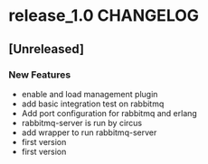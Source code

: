 # release_1.0 CHANGELOG


## [Unreleased]

### New Features
- enable and load management plugin
- add basic integration test on rabbitmq
- Add port configuration for rabbitmq and erlang
- rabbitmq-server is run by circus
- add wrapper to run rabbitmq-server
- first version
- first version






